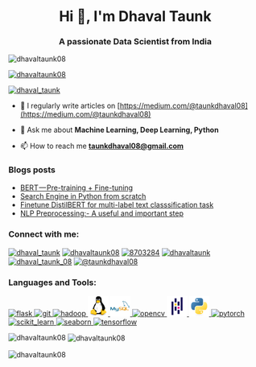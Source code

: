 <h1 align="center">Hi 👋, I'm Dhaval Taunk</h1>
<h3 align="center">A passionate Data Scientist from India</h3>

<p align="left"> <img src="https://komarev.com/ghpvc/?username=dhavaltaunk08&label=Profile%20views&color=0e75b6&style=flat" alt="dhavaltaunk08" /> </p>

<p align="left"> <a href="https://github.com/ryo-ma/github-profile-trophy"><img src="https://github-profile-trophy.vercel.app/?username=dhavaltaunk08" alt="dhavaltaunk08" /></a> </p>

<p align="left"> <a href="https://twitter.com/dhaval_taunk" target="blank"><img src="https://img.shields.io/twitter/follow/dhaval_taunk?logo=twitter&style=for-the-badge" alt="dhaval_taunk" /></a> </p>

- 📝 I regularly write articles on [https://medium.com/@taunkdhaval08](https://medium.com/@taunkdhaval08)

- 💬 Ask me about **Machine Learning, Deep Learning, Python**

- 📫 How to reach me **taunkdhaval08@gmail.com**

### Blogs posts
<!-- BLOG-POST-LIST:START -->
- [BERT — Pre-training + Fine-tuning](https://medium.com/analytics-vidhya/bert-pre-training-fine-tuning-eb574be614f6?source=rss-a8e9132e2784------2)
- [Search Engine in Python from scratch](https://medium.com/analytics-vidhya/search-engine-in-python-from-scratch-c3f7cc453250?source=rss-a8e9132e2784------2)
- [Finetune DistilBERT for multi-label text classsification task](https://medium.com/analytics-vidhya/finetune-distilbert-for-multi-label-text-classsification-task-994eb448f94c?source=rss-a8e9132e2784------2)
- [NLP Preprocessing:- A useful and important step](https://medium.com/analytics-vidhya/nlp-preprocessing-a-useful-and-important-step-e79895c65a89?source=rss-a8e9132e2784------2)
<!-- BLOG-POST-LIST:END -->

<h3 align="left">Connect with me:</h3>
<p align="left">
<a href="https://twitter.com/dhaval_taunk" target="blank"><img align="center" src="https://raw.githubusercontent.com/rahuldkjain/github-profile-readme-generator/master/src/images/icons/Social/twitter.svg" alt="dhaval_taunk" height="30" width="40" /></a>
<a href="https://linkedin.com/in/dhavaltaunk08" target="blank"><img align="center" src="https://raw.githubusercontent.com/rahuldkjain/github-profile-readme-generator/master/src/images/icons/Social/linked-in-alt.svg" alt="dhavaltaunk08" height="30" width="40" /></a>
<a href="https://stackoverflow.com/users/8703284" target="blank"><img align="center" src="https://raw.githubusercontent.com/rahuldkjain/github-profile-readme-generator/master/src/images/icons/Social/stack-overflow.svg" alt="8703284" height="30" width="40" /></a>
<a href="https://kaggle.com/dhavaltaunk" target="blank"><img align="center" src="https://raw.githubusercontent.com/rahuldkjain/github-profile-readme-generator/master/src/images/icons/Social/kaggle.svg" alt="dhavaltaunk" height="30" width="40" /></a>
<a href="https://instagram.com/dhaval_taunk_08" target="blank"><img align="center" src="https://raw.githubusercontent.com/rahuldkjain/github-profile-readme-generator/master/src/images/icons/Social/instagram.svg" alt="dhaval_taunk_08" height="30" width="40" /></a>
<a href="https://medium.com/@taunkdhaval08" target="blank"><img align="center" src="https://raw.githubusercontent.com/rahuldkjain/github-profile-readme-generator/master/src/images/icons/Social/medium.svg" alt="@taunkdhaval08" height="30" width="40" /></a>
<!-- <a href="https://www.leetcode.com/dhaval08" target="blank"><img align="center" src="https://raw.githubusercontent.com/rahuldkjain/github-profile-readme-generator/master/src/images/icons/Social/leet-code.svg" alt="dhaval08" height="30" width="40" /></a> -->
</p>

<h3 align="left">Languages and Tools:</h3>
<p align="left"> <a href="https://flask.palletsprojects.com/" target="_blank" rel="noreferrer"> <img src="https://www.vectorlogo.zone/logos/pocoo_flask/pocoo_flask-icon.svg" alt="flask" width="40" height="40"/> </a> <a href="https://git-scm.com/" target="_blank" rel="noreferrer"> <img src="https://www.vectorlogo.zone/logos/git-scm/git-scm-icon.svg" alt="git" width="40" height="40"/> </a> <a href="https://hadoop.apache.org/" target="_blank" rel="noreferrer"> <img src="https://www.vectorlogo.zone/logos/apache_hadoop/apache_hadoop-icon.svg" alt="hadoop" width="40" height="40"/> </a> <a href="https://www.linux.org/" target="_blank" rel="noreferrer"> <img src="https://raw.githubusercontent.com/devicons/devicon/master/icons/linux/linux-original.svg" alt="linux" width="40" height="40"/> </a> <a href="https://www.mysql.com/" target="_blank" rel="noreferrer"> <img src="https://raw.githubusercontent.com/devicons/devicon/master/icons/mysql/mysql-original-wordmark.svg" alt="mysql" width="40" height="40"/> </a> <a href="https://opencv.org/" target="_blank" rel="noreferrer"> <img src="https://www.vectorlogo.zone/logos/opencv/opencv-icon.svg" alt="opencv" width="40" height="40"/> </a> <a href="https://pandas.pydata.org/" target="_blank" rel="noreferrer"> <img src="https://raw.githubusercontent.com/devicons/devicon/2ae2a900d2f041da66e950e4d48052658d850630/icons/pandas/pandas-original.svg" alt="pandas" width="40" height="40"/> </a> <a href="https://www.python.org" target="_blank" rel="noreferrer"> <img src="https://raw.githubusercontent.com/devicons/devicon/master/icons/python/python-original.svg" alt="python" width="40" height="40"/> </a> <a href="https://pytorch.org/" target="_blank" rel="noreferrer"> <img src="https://www.vectorlogo.zone/logos/pytorch/pytorch-icon.svg" alt="pytorch" width="40" height="40"/> </a> <a href="https://scikit-learn.org/" target="_blank" rel="noreferrer"> <img src="https://upload.wikimedia.org/wikipedia/commons/0/05/Scikit_learn_logo_small.svg" alt="scikit_learn" width="40" height="40"/> </a> <a href="https://seaborn.pydata.org/" target="_blank" rel="noreferrer"> <img src="https://seaborn.pydata.org/_images/logo-mark-lightbg.svg" alt="seaborn" width="40" height="40"/> </a> <a href="https://www.tensorflow.org" target="_blank" rel="noreferrer"> <img src="https://www.vectorlogo.zone/logos/tensorflow/tensorflow-icon.svg" alt="tensorflow" width="40" height="40"/> </a> </p>

<p><img align="left" src="https://github-readme-stats.vercel.app/api/top-langs?username=dhavaltaunk08&show_icons=true&locale=en&layout=compact" alt="dhavaltaunk08" /></p>

<p>&nbsp;<img align="center" src="https://github-readme-stats.vercel.app/api?username=dhavaltaunk08&show_icons=true&locale=en" alt="dhavaltaunk08" /></p>

<p><img align="center" src="https://github-readme-streak-stats.herokuapp.com/?user=dhavaltaunk08&" alt="dhavaltaunk08" /></p>
